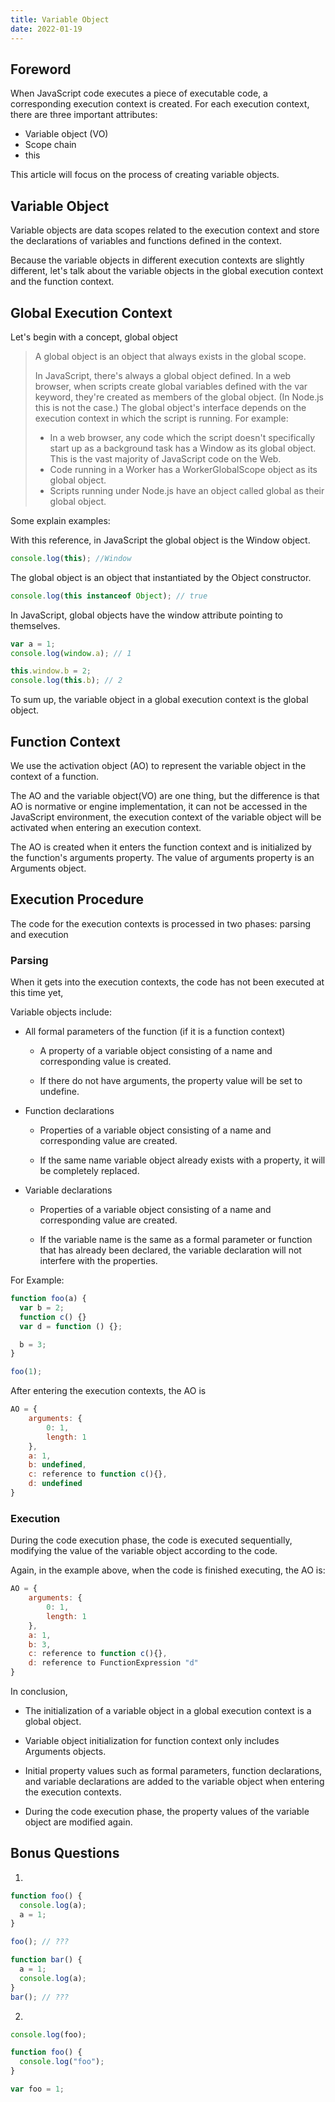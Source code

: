 ```yaml
---
title: Variable Object
date: 2022-01-19
---
```


## Foreword

When JavaScript code executes a piece of executable code, a corresponding execution context is created.
For each execution context, there are three important attributes:

- Variable object (VO)
- Scope chain
- this

This article will focus on the process of creating variable objects.

## Variable Object

Variable objects are data scopes related to the execution context and store the declarations of variables and functions defined in the context.

Because the variable objects in different execution contexts are slightly different, let's talk about the variable objects in the global execution context and the function context.

## Global Execution Context

Let's begin with a concept, global object

> A global object is an object that always exists in the global scope.
>
> In JavaScript, there's always a global object defined. In a web browser, when scripts create global variables defined with the var keyword, they're created as members of the global object. (In Node.js this is not the case.) The global object's interface depends on the execution context in which the script is running. For example:
>
> - In a web browser, any code which the script doesn't specifically start up as a background task has a Window as its global object. This is the vast majority of JavaScript code on the Web.
> - Code running in a Worker has a WorkerGlobalScope object as its global object.
> - Scripts running under Node.js have an object called global as their global object.

Some explain examples:

With this reference, in JavaScript the global object is the Window object.

```js
console.log(this); //Window
```

The global object is an object that instantiated by the Object constructor.

```js
console.log(this instanceof Object); // true
```

In JavaScript, global objects have the window attribute pointing to themselves.

```js
var a = 1;
console.log(window.a); // 1

this.window.b = 2;
console.log(this.b); // 2
```

To sum up, the variable object in a global execution context is the global object.

## Function Context

We use the activation object (AO) to represent the variable object in the context of a function.

The AO and the variable object(VO) are one thing, but the difference is that AO is normative or engine implementation, it can not be accessed in the JavaScript environment, the execution context of the variable object will be activated when entering an execution context.

The AO is created when it enters the function context and is initialized by the function's arguments property. The value of arguments property is an Arguments object.

## Execution Procedure

The code for the execution contexts is processed in two phases: parsing and execution

### Parsing

When it gets into the execution contexts, the code has not been executed at this time yet,

Variable objects include:

- All formal parameters of the function (if it is a function context)

  - A property of a variable object consisting of a name and corresponding value is created.

  - If there do not have arguments, the property value will be set to undefine.

- Function declarations

  - Properties of a variable object consisting of a name and corresponding value are created.

  - If the same name variable object already exists with a property, it will be completely replaced.

- Variable declarations

  - Properties of a variable object consisting of a name and corresponding value are created.

  - If the variable name is the same as a formal parameter or function that has already been declared, the variable declaration will not interfere with the properties.

For Example:

```js
function foo(a) {
  var b = 2;
  function c() {}
  var d = function () {};

  b = 3;
}

foo(1);
```

After entering the execution contexts, the AO is

```js
AO = {
    arguments: {
        0: 1,
        length: 1
    },
    a: 1,
    b: undefined,
    c: reference to function c(){},
    d: undefined
}
```

### Execution

During the code execution phase, the code is executed sequentially, modifying the value of the variable object according to the code.

Again, in the example above, when the code is finished executing, the AO is:

```js
AO = {
    arguments: {
        0: 1,
        length: 1
    },
    a: 1,
    b: 3,
    c: reference to function c(){},
    d: reference to FunctionExpression "d"
}
```

In conclusion,

- The initialization of a variable object in a global execution context is a global object.

- Variable object initialization for function context only includes Arguments objects.

- Initial property values such as formal parameters, function declarations, and variable declarations are added to the variable object when entering the execution contexts.

- During the code execution phase, the property values of the variable object are modified again.

## Bonus Questions

1.

```js
function foo() {
  console.log(a);
  a = 1;
}

foo(); // ???

function bar() {
  a = 1;
  console.log(a);
}
bar(); // ???
```

2.

```js
console.log(foo);

function foo() {
  console.log("foo");
}

var foo = 1;
```
